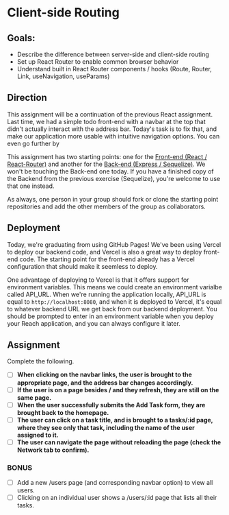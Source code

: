# Client-side Routing

## Goals:

- Describe the difference between server-side and client-side routing
- Set up React Router to enable common browser behavior
- Understand built in React Router components / hooks (Route, Router, Link, useNavigation, useParams)

## Direction

This assignment will be a continuation of the previous React assignment. Last time, we had a simple todo front-end with a navbar at the top that didn't actually interact with the address bar. Today's task is to fix that, and make our application more usable with intuitive navigation options. You can even go further by

This assignment has two starting points: one for the [Front-end (React / React-Router)](https://github.com/fterdal/ClientSideRouting-Frontend) and another for the [Back-end (Express / Sequelize)](https://github.com/fterdal/ClientSideRouting-Backend). We won't be touching the Back-end one today. If you have a finished copy of the Backend from the previous exercise (Sequelize), you're welcome to use that one instead.

As always, one person in your group should fork or clone the starting point repositories and add the other members of the group as collaborators.

## Deployment

Today, we're graduating from using GitHub Pages! We've been using Vercel to deploy our backend code, and Vercel is also a great way to deploy front-end code. The starting point for the front-end already has a Vercel configuration that should make it seemless to deploy.

One advantage of deploying to Vercel is that it offers support for environment variables. This means we could create an environment varialbe called API_URL. When we're running the application locally, API_URL is equal to `http://localhost:8080`, and when it is deployed to Vercel, it's equal to whatever backend URL we get back from our backend deployment. You should be prompted to enter in an environment variable when you deploy your Reach application, and you can always configure it later.

## Assignment

Complete the following.

- [ ] **When clicking on the navbar links, the user is brought to the appropriate page, and the address bar changes accordingly.**
- [ ] **If the user is on a page besides / and they refresh, they are still on the same page.**
- [ ] **When the user successfully submits the Add Task form, they are brought back to the homepage.**
- [ ] **The user can click on a task title, and is brought to a tasks/:id page, where they see only that task, including the name of the user assigned to it.**
- [ ] **The user can navigate the page without reloading the page (check the Network tab to confirm).**

### BONUS

- [ ] Add a new /users page (and corresponding navbar option) to view all users.
- [ ] Clicking on an individual user shows a /users/:id page that lists all their tasks.
